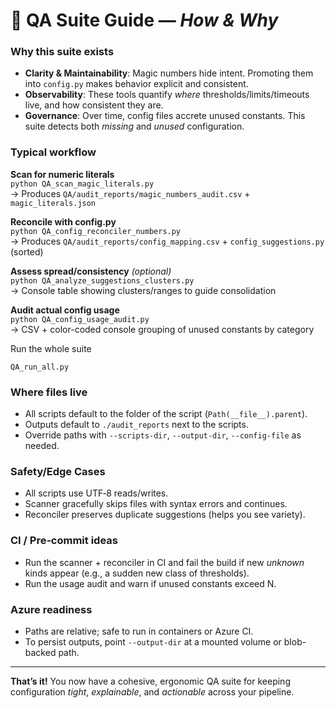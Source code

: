 # 📘 QA Suite Guide — *How & Why*

### Why this suite exists

- **Clarity & Maintainability**: Magic numbers hide intent. Promoting them into `config.py` makes behavior explicit and consistent.
- **Observability**: These tools quantify *where* thresholds/limits/timeouts live, and how consistent they are.
- **Governance**: Over time, config files accrete unused constants. This suite detects both *missing* and *unused* configuration.

### Typical workflow

**Scan for numeric literals**  
`python QA_scan_magic_literals.py`  
→ Produces `QA/audit_reports/magic_numbers_audit.csv` + `magic_literals.json`

**Reconcile with config.py**  
`python QA_config_reconciler_numbers.py`  
→ Produces `QA/audit_reports/config_mapping.csv` + `config_suggestions.py` (sorted)

**Assess spread/consistency** *(optional)*  
`python QA_analyze_suggestions_clusters.py`  
→ Console table showing clusters/ranges to guide consolidation

**Audit actual config usage**  
`python QA_config_usage_audit.py`  
→ CSV + color-coded console grouping of unused constants by category

Run the whole suite  

`QA_run_all.py` 

### Where files live

- All scripts default to the folder of the script (`Path(__file__).parent`).
- Outputs default to `./audit_reports` next to the scripts.  
- Override paths with `--scripts-dir`, `--output-dir`, `--config-file` as needed.

### Safety/Edge Cases

- All scripts use UTF‑8 reads/writes.
- Scanner gracefully skips files with syntax errors and continues.
- Reconciler preserves duplicate suggestions (helps you see variety).

### CI / Pre‑commit ideas

- Run the scanner + reconciler in CI and fail the build if new *unknown* kinds appear (e.g., a sudden new class of thresholds).
- Run the usage audit and warn if unused constants exceed N.

### Azure readiness

- Paths are relative; safe to run in containers or Azure CI.
- To persist outputs, point `--output-dir` at a mounted volume or blob-backed path.

---

**That’s it!** You now have a cohesive, ergonomic QA suite for keeping configuration *tight*, *explainable*, and *actionable* across your pipeline.







